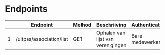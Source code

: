 ---
---

# Endpoints

|  | Endpoint | Method | Beschrijving | Authenticatie |
| --- | --- | --- | --- | --- |
| 1 | /uitpas/association/list | GET | Ophalen van lijst van verenigingen | Balie medewerker |